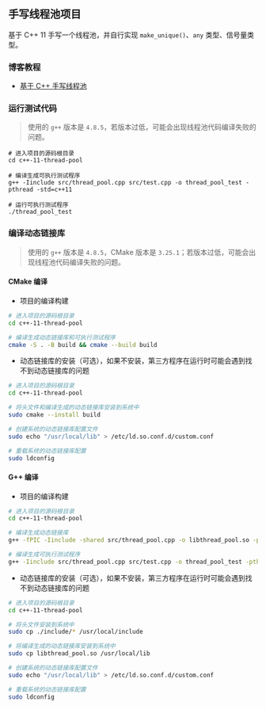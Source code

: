 ## 手写线程池项目

基于 C++ 11 手写一个线程池，并自行实现 `make_unique()`、`any` 类型、信号量类型。

### 博客教程

- [基于 C++ 手写线程池](https://www.techgrow.cn/posts/585aa296.html)

### 运行测试代码

> 使用的 `g++` 版本是 `4.8.5`，若版本过低，可能会出现线程池代码编译失败的问题。

``` shell
# 进入项目的源码根目录
cd c++-11-thread-pool

# 编译生成可执行测试程序
g++ -Iinclude src/thread_pool.cpp src/test.cpp -o thread_pool_test -pthread -std=c++11

# 运行可执行测试程序
./thread_pool_test
```

### 编译动态链接库

> 使用的 `g++` 版本是 `4.8.5`，CMake 版本是 `3.25.1`；若版本过低，可能会出现线程池代码编译失败的问题。

#### CMake 编译

- 项目的编译构建

``` sh
# 进入项目的源码根目录
cd c++-11-thread-pool

# 编译生成动态链接库和可执行测试程序
cmake -S . -B build && cmake --build build
```

- 动态链接库的安装（可选），如果不安装，第三方程序在运行时可能会遇到找不到动态链接库的问题

``` sh
# 进入项目的源码根目录
cd c++-11-thread-pool

# 将头文件和编译生成的动态链接库安装到系统中
sudo cmake --install build

# 创建系统的动态链接库配置文件
sudo echo "/usr/local/lib" > /etc/ld.so.conf.d/custom.conf

# 重载系统的动态链接库配置
sudo ldconfig
```

#### G++ 编译

- 项目的编译构建

``` sh
# 进入项目的源码根目录
cd c++-11-thread-pool

# 编译生成动态链接库
g++ -fPIC -Iinclude -shared src/thread_pool.cpp -o libthread_pool.so -pthread -std=c++11

# 编译生成可执行测试程序
g++ -Iinclude src/thread_pool.cpp src/test.cpp -o thread_pool_test -pthread -std=c++11
```

- 动态链接库的安装（可选），如果不安装，第三方程序在运行时可能会遇到找不到动态链接库的问题

``` sh
# 进入项目的源码根目录
cd c++-11-thread-pool

# 将头文件安装到系统中
sudo cp ./include/* /usr/local/include

# 将编译生成的动态链接库安装到系统中
sudo cp libthread_pool.so /usr/local/lib

# 创建系统的动态链接库配置文件
sudo echo "/usr/local/lib" > /etc/ld.so.conf.d/custom.conf

# 重载系统的动态链接库配置
sudo ldconfig
```
